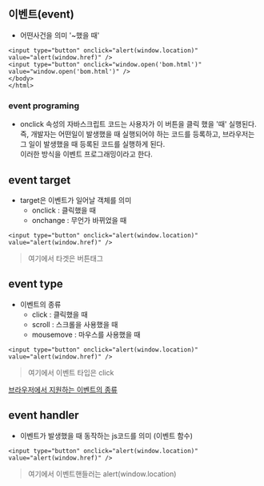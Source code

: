 ## 이벤트(event)
- 어떤사건을 의미 '~했을 때'
```
<input type="button" onclick="alert(window.location)" value="alert(window.href)" />
<input type="button" onclick="window.open('bom.html')" value="window.open('bom.html')" />
</body>
</html>
```


### event programing
- onclick 속성의 자바스크립트 코드는 사용자가 이 버튼을 클릭 했을 '때' 실행된다.<br>즉, 개발자는 어떤일이 발생했을 때 실행되어야 하는 코드를 등록하고, 브라우저는 그 일이 발생했을 때 등록된 코드를 실행하게 된다.<br/>이러한 방식을 이벤트 프로그래밍이라고 한다.


## event target
- target은 이벤트가 일어날 객체를 의미
  - onclick : 클릭했을 때
  - onchange : 무언가 바뀌었을 때
```
<input type="button" onclick="alert(window.location)" value="alert(window.href)" />
```
> 여기에서 타겟은 버튼태그


## event type
- 이벤트의 종류
  - click : 클릭했을 때
  - scroll : 스크롤을 사용했을 때
  - mousemove : 마우스를 사용했을 때

```
<input type="button" onclick="alert(window.location)" value="alert(window.href)" />
```
> 여기에서 이벤트 타입은 click

[브라우저에서 지원하는 이벤트의 종류](https://developer.mozilla.org/en-US/docs/Web/Reference/Events)


## event handler
- 이벤트가 발생했을 때 동작하는 js코드를 의미 (이벤트 함수)
```
<input type="button" onclick="alert(window.location)" value="alert(window.href)" />
```
> 여기에서 이벤트핸들러는 alert(window.location)
